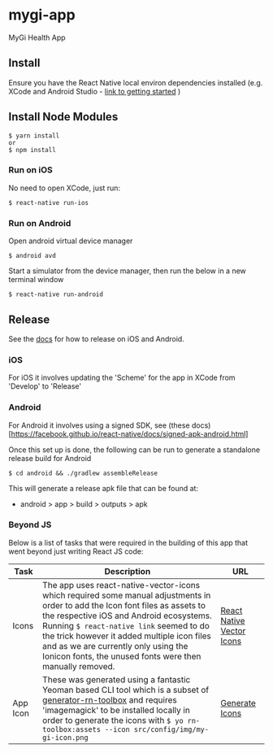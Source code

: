 # mygi-app
MyGi Health App

## Install

Ensure you have the React Native local environ dependencies installed (e.g. XCode and Android Studio - [link to getting started](https://facebook.github.io/react-native/docs/getting-started.html) )

## Install Node Modules

```
$ yarn install
or
$ npm install
```

### Run on iOS

No need to open XCode, just run:

```
$ react-native run-ios
```

### Run on Android

Open android virtual device manager

```
$ android avd
```

Start a simulator from the device manager, then run the below in a new terminal window

```
$ react-native run-android
```

## Release

See the [docs](https://facebook.github.io/react-native/docs/running-on-device.html#building-your-app-for-production) for how to release on iOS and Android.

### iOS

For iOS it involves updating the 'Scheme' for the app in XCode from 'Develop' to 'Release'

### Android

For Android it involves using a signed SDK, see (these docs)[https://facebook.github.io/react-native/docs/signed-apk-android.html]

Once this set up is done, the following can be run to generate a standalone release build for Android

```
$ cd android && ./gradlew assembleRelease
```

This will generate a release apk file that can be found at:

- android > app > build > outputs > apk


### Beyond JS

Below is a list of tasks that were required in the building of this app that went beyond just writing React JS code:

| Task          | Description           | URL  |
| ------------- | --------------------- | ---- |
| Icons         | The app uses react-native-vector-icons which required some manual adjustments in order to add the Icon font files as assets to the respective iOS and Android ecosystems. Running `$ react-native link` seemed to do the trick however it added multiple icon files and as we are currently only using the Ionicon fonts, the unused fonts were then manually removed. | [React Native Vector Icons](https://github.com/oblador/react-native-vector-icons) |
| App Icon | These was generated using a fantastic Yeoman based CLI tool which is a subset of  [generator-rn-toolbox](https://github.com/bamlab/generator-rn-toolbox) and requires 'imagemagick' to be installed locally in order to generate the icons with `$ yo rn-toolbox:assets --icon src/config/img/my-gi-icon.png` | [Generate Icons](https://github.com/bamlab/generator-rn-toolbox/blob/master/generators/assets/README.md) |
